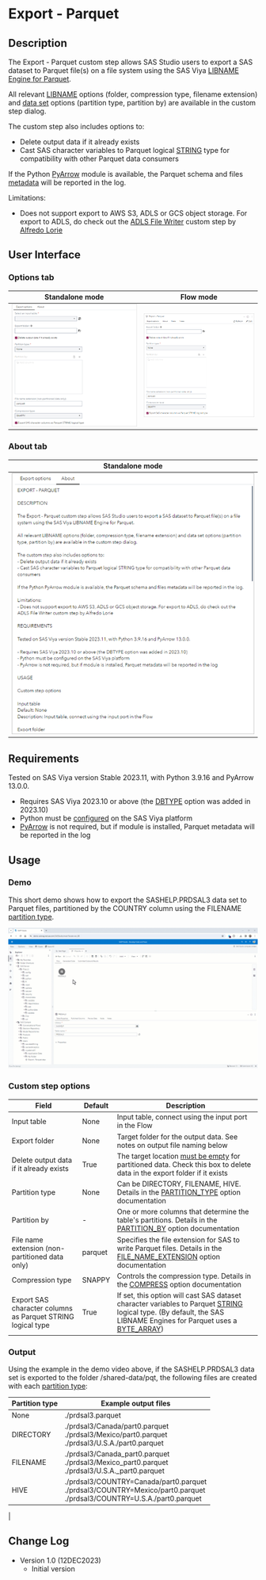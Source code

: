 # Export - Parquet

## Description

The Export - Parquet custom step allows SAS Studio users to export a SAS dataset to Parquet file(s) on a file system using the SAS Viya [LIBNAME Engine for Parquet](https://go.documentation.sas.com/doc/en/pgmsascdc/v_045/enghdff/titlepage.htm).

All relevant [LIBNAME](https://go.documentation.sas.com/doc/en/pgmsascdc/v_045/enghdff/p0o5it2bceyl22n1obcw2riw34da.htm) options (folder, compression type, filename extension) and [data set](https://go.documentation.sas.com/doc/en/pgmsascdc/v_045/enghdff/p0s4vjgncxd7l9n1mr8s2day37p8.htm) options (partition type, partition by) are available in the custom step dialog.

The custom step also includes options to:
* Delete output data if it already exists
* Cast SAS character variables to Parquet logical [STRING](https://github.com/apache/parquet-format/blob/master/LogicalTypes.md#string) type for compatibility with other Parquet data consumers

If the Python [PyArrow](https://arrow.apache.org/docs/python/index.html) module is available, the Parquet schema and files [metadata](https://arrow.apache.org/docs/python/generated/pyarrow.parquet.ParquetDataset.html) will be reported in the log. 

Limitations:
* Does not support export to AWS S3, ADLS or GCS object storage. For export to ADLS, do check out the [ADLS File Writer](https://github.com/sassoftware/sas-studio-custom-steps/tree/main/Export%20-%20ADLS%20File%20Writer) custom step by [Alfredo Lorie](https://github.com/AlfredoLorie)

## User Interface

### Options tab

   | Standalone mode | Flow mode |
   | --- | --- |                  
   | ![](img/export-parquet-standalone-mode-options.png) | ![](img/export-parquet-flow-mode-options.png) |

### About tab

   | Standalone mode |
   | --- |                  
   | ![](img/export-parquet-standalone-mode-about.png) |

## Requirements

Tested on SAS Viya version Stable 2023.11, with Python 3.9.16 and PyArrow 13.0.0.
- Requires SAS Viya 2023.10 or above (the [DBTYPE](https://go.documentation.sas.com/doc/en/pgmsascdc/v_045/enghdff/p0tocvixpavet1n1xsr86quwsts1.htm) option was added in 2023.10)
- Python must be [configured](https://go.documentation.sas.com/doc/en/pgmsascdc/v_045/proc/p1m1pc8yl1crtkn165q2d4njnip1.htm) on the SAS Viya platform
- [PyArrow](https://arrow.apache.org/docs/python/index.html) is not required, but if module is installed, Parquet metadata will be reported in the log

## Usage

### Demo

This short demo shows how to export the SASHELP.PRDSAL3 data set to Parquet files, partitioned by the COUNTRY column using the FILENAME [partition type](https://go.documentation.sas.com/doc/en/pgmsascdc/v_045/enghdff/p11evtc1gyn7awn1jgpilr5981nd.htm).

![](img/export-parquet.gif)

### Custom step options

| Field | Default | Description |
|-|-|-|
| Input table | None | Input table, connect using the input port in the Flow |
| Export folder | None | Target folder for the output data. See notes on output file naming below |
| Delete output data if it already exists | True | The target location [must be empty](https://go.documentation.sas.com/doc/en/pgmsascdc/v_045/enghdff/p11evtc1gyn7awn1jgpilr5981nd.htm) for partitioned data. Check this box to delete data in the export folder if it exists |
| Partition type | None | Can be DIRECTORY, FILENAME, HIVE. Details in the [PARTITION_TYPE](https://go.documentation.sas.com/doc/en/pgmsascdc/v_045/enghdff/p11evtc1gyn7awn1jgpilr5981nd.htm) option documentation |
| Partition by | - | One or more columns that determine the table's partitions. Details in the [PARTITION_BY](https://go.documentation.sas.com/doc/en/pgmsascdc/v_045/enghdff/p0h12prerc11lbn1xhd57kj7hwyo.htm) option documentation|
| File name extension (non-partitioned data only) | parquet | Specifies the file extension for SAS to write Parquet files. Details in the [FILE_NAME_EXTENSION](https://go.documentation.sas.com/doc/en/pgmsascdc/v_045/enghdff/p0zbefnebg0p3ln19139ion5tsti.htm) option documentation |
| Compression type | SNAPPY | Controls the compression type. Details in the [COMPRESS](https://go.documentation.sas.com/doc/en/pgmsascdc/v_045/enghdff/n0r6numhme4ojdn10fycx1nybryf.htm) option documentation |
| Export SAS character columns as Parquet STRING logical type | True | If set, this option will cast SAS dataset character variables to Parquet [STRING](https://github.com/apache/parquet-format/blob/master/LogicalTypes.md#string) logical type. (By default, the SAS LIBNAME Engines for Parquet uses a [BYTE_ARRAY](https://parquet.apache.org/docs/file-format/types/)) |

### Output

Using the example in the demo video above, if the SASHELP.PRDSAL3 data set is exported to the folder /shared-data/pqt, the following files are created with each [partition type](https://go.documentation.sas.com/doc/en/pgmsascdc/v_045/enghdff/p11evtc1gyn7awn1jgpilr5981nd.htm):

| Partition type | Example output files |
| - | - |
| None | ./prdsal3.parquet |
| DIRECTORY | ./prdsal3/Canada/part0.parquet<br/>./prdsal3/Mexico/part0.parquet<br/>./prdsal3/U.S.A./part0.parquet|
| FILENAME | ./prdsal3/Canada_part0.parquet<br/>./prdsal3/Mexico_part0.parquet<br/>./prdsal3/U.S.A._part0.parquet |
| HIVE | ./prdsal3/COUNTRY=Canada/part0.parquet<br/>./prdsal3/COUNTRY=Mexico/part0.parquet<br/>./prdsal3/COUNTRY=U.S.A./part0.parquet
|

## Change Log

* Version 1.0 (12DEC2023) 
    * Initial version